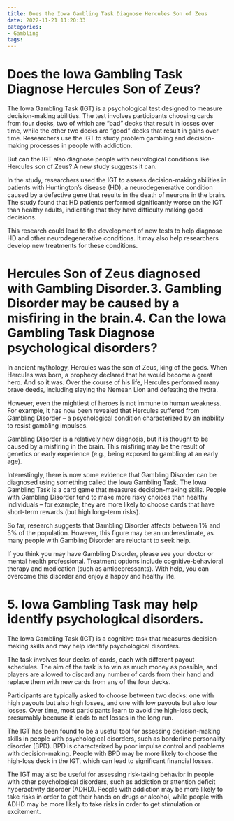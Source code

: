 ```yaml
---
title: Does the Iowa Gambling Task Diagnose Hercules Son of Zeus
date: 2022-11-21 11:20:33
categories:
- Gambling
tags:
---
```



#  Does the Iowa Gambling Task Diagnose Hercules Son of Zeus?

The Iowa Gambling Task (IGT) is a psychological test designed to measure decision-making abilities. The test involves participants choosing cards from four decks, two of which are “bad” decks that result in losses over time, while the other two decks are “good” decks that result in gains over time. Researchers use the IGT to study problem gambling and decision-making processes in people with addiction.

But can the IGT also diagnose people with neurological conditions like Hercules son of Zeus? A new study suggests it can.

In the study, researchers used the IGT to assess decision-making abilities in patients with Huntington’s disease (HD), a neurodegenerative condition caused by a defective gene that results in the death of neurons in the brain. The study found that HD patients performed significantly worse on the IGT than healthy adults, indicating that they have difficulty making good decisions.

This research could lead to the development of new tests to help diagnose HD and other neurodegenerative conditions. It may also help researchers develop new treatments for these conditions.

#  Hercules Son of Zeus diagnosed with Gambling Disorder.3. Gambling Disorder may be caused by a misfiring in the brain.4. Can the Iowa Gambling Task Diagnose psychological disorders?

In ancient mythology, Hercules was the son of Zeus, king of the gods. When Hercules was born, a prophecy declared that he would become a great hero. And so it was. Over the course of his life, Hercules performed many brave deeds, including slaying the Nemean Lion and defeating the hydra.

However, even the mightiest of heroes is not immune to human weakness. For example, it has now been revealed that Hercules suffered from Gambling Disorder – a psychological condition characterized by an inability to resist gambling impulses.

Gambling Disorder is a relatively new diagnosis, but it is thought to be caused by a misfiring in the brain. This misfiring may be the result of genetics or early experience (e.g., being exposed to gambling at an early age).

Interestingly, there is now some evidence that Gambling Disorder can be diagnosed using something called the Iowa Gambling Task. The Iowa Gambling Task is a card game that measures decision-making skills. People with Gambling Disorder tend to make more risky choices than healthy individuals – for example, they are more likely to choose cards that have short-term rewards (but high long-term risks).

So far, research suggests that Gambling Disorder affects between 1% and 5% of the population. However, this figure may be an underestimate, as many people with Gambling Disorder are reluctant to seek help.

If you think you may have Gambling Disorder, please see your doctor or mental health professional. Treatment options include cognitive-behavioral therapy and medication (such as antidepressants). With help, you can overcome this disorder and enjoy a happy and healthy life.

# 5. Iowa Gambling Task may help identify psychological disorders.

The Iowa Gambling Task (IGT) is a cognitive task that measures decision-making skills and may help identify psychological disorders.

The task involves four decks of cards, each with different payout schedules. The aim of the task is to win as much money as possible, and players are allowed to discard any number of cards from their hand and replace them with new cards from any of the four decks.

Participants are typically asked to choose between two decks: one with high payouts but also high losses, and one with low payouts but also low losses. Over time, most participants learn to avoid the high-loss deck, presumably because it leads to net losses in the long run.

The IGT has been found to be a useful tool for assessing decision-making skills in people with psychological disorders, such as borderline personality disorder (BPD). BPD is characterized by poor impulse control and problems with decision-making. People with BPD may be more likely to choose the high-loss deck in the IGT, which can lead to significant financial losses.

The IGT may also be useful for assessing risk-taking behavior in people with other psychological disorders, such as addiction or attention deficit hyperactivity disorder (ADHD). People with addiction may be more likely to take risks in order to get their hands on drugs or alcohol, while people with ADHD may be more likely to take risks in order to get stimulation or excitement.